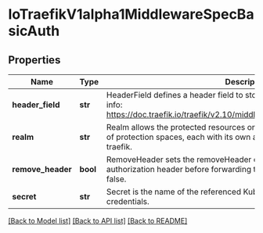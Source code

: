 # IoTraefikV1alpha1MiddlewareSpecBasicAuth

## Properties
Name | Type | Description | Notes
------------ | ------------- | ------------- | -------------
**header_field** | **str** | HeaderField defines a header field to store the authenticated user. More info: https://doc.traefik.io/traefik/v2.10/middlewares/http/basicauth/#headerfield | [optional] 
**realm** | **str** | Realm allows the protected resources on a server to be partitioned into a set of protection spaces, each with its own authentication scheme. Default: traefik. | [optional] 
**remove_header** | **bool** | RemoveHeader sets the removeHeader option to true to remove the authorization header before forwarding the request to your service. Default: false. | [optional] 
**secret** | **str** | Secret is the name of the referenced Kubernetes Secret containing user credentials. | [optional] 

[[Back to Model list]](../README.md#documentation-for-models) [[Back to API list]](../README.md#documentation-for-api-endpoints) [[Back to README]](../README.md)


